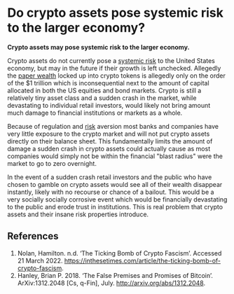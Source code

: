 # Do crypto assets pose systemic risk to the larger economy?
**Crypto assets may pose systemic risk to the larger economy.**

Crypto assets do not currently pose a [systemic risk](../concepts/systemic-risk.md) to the United States economy, but may in the future if their growth is left unchecked. Allegedly the [paper wealth](paper-wealth.md) locked up into crypto tokens is allegedly only on the order of the $1 trillion which is inconsequential next to the amount of capital allocated in both the US equities and bond markets. Crypto is still a relatively tiny asset class and a sudden crash in the market, while devastating to individual retail investors, would likely not bring amount much damage to financial institutions or markets as a whole. 

Because of regulation and [risk](risk.md) aversion most banks and companies have very little exposure to the crypto market and will not put crypto assets directly on their balance sheet. This fundamentally limits the amount of damage a sudden crash in crypto assets could actually cause as most companies would simply not be within the financial "blast radius" were the market to go to zero overnight.

In the event of a sudden crash retail investors and the public who have chosen to gamble on crypto assets would see all of their wealth disappear instantly, likely with no recourse or chance of a bailout. This would be a very socially socially corrosive event which would be financially devastating to the public and erode trust in institutions. This is real problem that crypto assets and their insane risk properties introduce.

## References
1. Nolan, Hamilton. n.d. ‘The Ticking Bomb of Crypto Fascism’. Accessed 21 March 2022. https://inthesetimes.com/article/the-ticking-bomb-of-crypto-fascism.
1. Hanley, Brian P. 2018. ‘The False Premises and Promises of Bitcoin’. ArXiv:1312.2048 [Cs, q-Fin], July. http://arxiv.org/abs/1312.2048.

